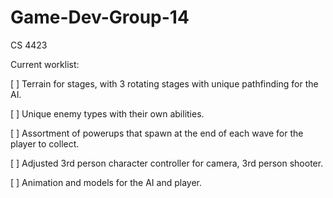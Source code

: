 # Game-Dev-Group-14
CS 4423

Current worklist:

[ ] Terrain for stages, with 3 rotating stages with unique pathfinding for the AI.

[ ] Unique enemy types with their own abilities.

[ ] Assortment of powerups that spawn at the end of each wave for the player to collect.

[ ] Adjusted 3rd person character controller for camera, 3rd person shooter.

[ ] Animation and models for the AI and player.
